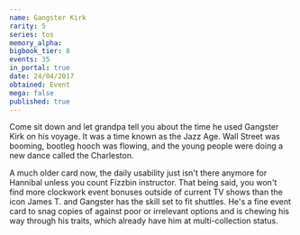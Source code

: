 ```yaml
---
name: Gangster Kirk
rarity: 5
series: tos
memory_alpha:
bigbook_tier: 8
events: 35
in_portal: true
date: 24/04/2017
obtained: Event
mega: false
published: true
---
```


Come sit down and let grandpa tell you about the time he used Gangster Kirk on his voyage. It was a time known as the Jazz Age. Wall Street was booming, bootleg hooch was flowing, and the young people were doing a new dance called the Charleston.

A much older card now, the daily usability just isn't there anymore for Hannibal unless you count Fizzbin instructor.  That being said, you won't find more clockwork event bonuses outside of current TV shows than the icon James T. and Gangster has the skill set to fit shuttles. He's a fine event card to snag copies of against poor or irrelevant options and is chewing his way through his traits, which already have him at multi-collection status.
